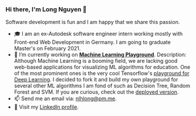 ### Hi there, I'm Long Nguyen 👋
Software development is fun and I am happy that we share this passion.

- 🎓 I am an ex-Autodesk software engineer intern working mostly with Front-end Web Development in Germany. I am going to graduate Master's on February 2021.
- 🔭 I’m currently working on [**Machine Learning Playground**](https://github.com/nlhlong01/playground). Description: Although Machine Learning is a booming field, we are lacking good web-based applications for visualizing ML algorithms for education. One of the most prominent ones is the very cool Tensorflow's [playground for Deep Learning](https://playground.tensorflow.org/). I decided to fork it and build my own playground for several other ML algorithms I am fond of such as Decision Tree, Random Forest and SVM. If you are curious, check out the [deployed version](https://nlhlong01.github.io/playground).
- 📫 Send me an email via: nlhlong@pm.me.
- 💼 Visit my [LinkedIn profile](https://www.linkedin.com/in/longnlh/).
